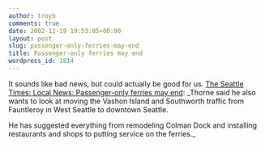 ```yaml
---
author: troyh
comments: true
date: 2002-12-19 19:53:05+00:00
layout: post
slug: passenger-only-ferries-may-end
title: Passenger-only ferries may end
wordpress_id: 1814
---
```


It sounds like bad news, but could actually be good for us. [The Seattle Times: Local News: Passenger-only ferries may end](http://seattletimes.nwsource.com/html/localnews/134598956_ferry19m.html): _Thorne said he also wants to look at moving the Vashon Island and Southworth traffic from Fauntleroy in West Seattle to downtown Seattle.

He has suggested everything from remodeling Colman Dock and installing restaurants and shops to putting  service on the ferries._
